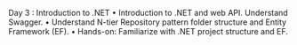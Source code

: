 Day 3 : Introduction to .NET
• Introduction to .NET and web API. Understand Swagger.
• Understand N-tier Repository pattern folder structure and Entity Framework (EF).
• Hands-on: Familiarize with .NET project structure and EF.

